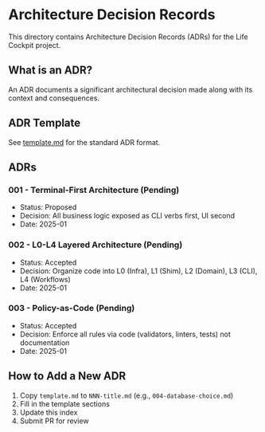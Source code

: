 # Architecture Decision Records

This directory contains Architecture Decision Records (ADRs) for the Life Cockpit project.

## What is an ADR?
An ADR documents a significant architectural decision made along with its context and consequences.

## ADR Template
See [template.md](template.md) for the standard ADR format.

## ADRs

### 001 - Terminal-First Architecture (Pending)
- Status: Proposed
- Decision: All business logic exposed as CLI verbs first, UI second
- Date: 2025-01

### 002 - L0-L4 Layered Architecture (Pending)
- Status: Accepted
- Decision: Organize code into L0 (Infra), L1 (Shim), L2 (Domain), L3 (CLI), L4 (Workflows)
- Date: 2025-01

### 003 - Policy-as-Code (Pending)
- Status: Accepted
- Decision: Enforce all rules via code (validators, linters, tests) not documentation
- Date: 2025-01

## How to Add a New ADR
1. Copy `template.md` to `NNN-title.md` (e.g., `004-database-choice.md`)
2. Fill in the template sections
3. Update this index
4. Submit PR for review
